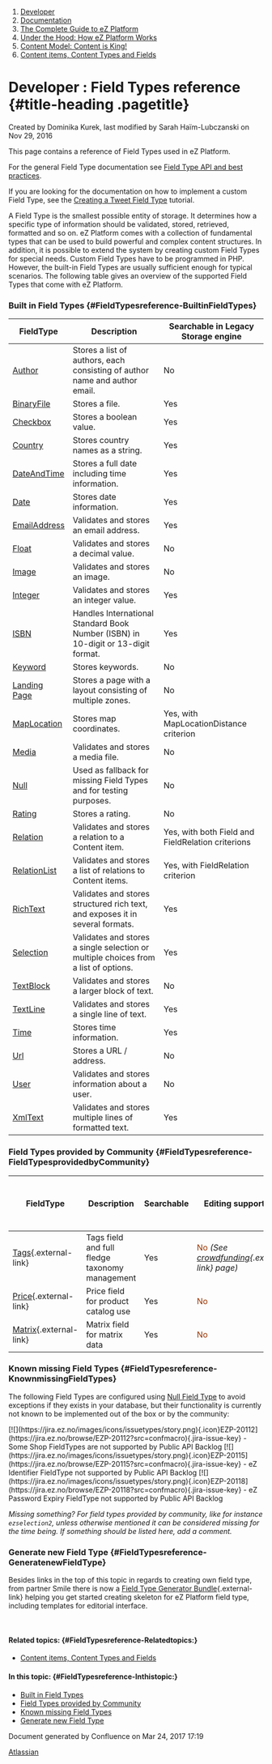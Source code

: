 1.  <span>[Developer](index.html)</span>
2.  <span>[Documentation](Documentation_31429504.html)</span>
3.  <span>[The Complete Guide to eZ
    Platform](The-Complete-Guide-to-eZ-Platform_31429526.html)</span>
4.  <span>[Under the Hood: How eZ Platform Works](31429659.html)</span>
5.  <span>[Content Model: Content is King!](31429709.html)</span>
6.  <span>[Content items, Content Types and
    Fields](31430275.html)</span>

<span id="title-text"> Developer : Field Types reference </span> {#title-heading .pagetitle}
================================================================

Created by <span class="author"> Dominika Kurek</span>, last modified by
<span class="editor"> Sarah Haïm-Lubczanski</span> on Nov 29, 2016

This page contains a reference of Field Types used in eZ Platform.

<span
class="aui-icon aui-icon-small aui-iconfont-info confluence-information-macro-icon"></span>
For the general Field Type documentation see [Field Type API and best
practices](Field-Type-API-and-best-practices_31430767.html).

If you are looking for the documentation on how to implement a custom
Field Type, see the [Creating a Tweet Field
Type](Creating-a-Tweet-Field-Type_31429766.html) tutorial.

<span>A Field Type is the smallest possible entity of storage. It
determines how a specific type of information should be validated,
stored, retrieved, formatted and so on. eZ Platform comes with a
collection of fundamental types that can be used to build powerful and
complex content structures. In addition, it is possible to extend the
system by creating custom Field Types for special needs. Custom Field
Types have to be programmed in PHP. However, the built-in Field
Types are usually sufficient enough for typical scenarios. The following
table gives an overview of the supported Field Types that come with eZ
Platform.</span>

### <span>Built in Field Types</span> {#FieldTypesreference-BuiltinFieldTypes}

| FieldType                                                                                                                 | Description                                                                         | Searchable in Legacy Storage engine               |
|---------------------------------------------------------------------------------------------------------------------------|-------------------------------------------------------------------------------------|---------------------------------------------------|
| [Author](Author-Field-Type_31430499.html)                                                                                 | Stores a list of authors, each consisting of author name and author email.          | No                                                |
| [BinaryFile](BinaryField-Field-Type_31430501.html)                                                                        | Stores a file.                                                                      | Yes                                               |
| [Checkbox](Checkbox-Field-Type_31430497.html)                                                                             | Stores a boolean value.                                                             | Yes                                               |
| [Country](Country-Field-Type_31430503.html)                                                                               | Stores country names as a string.                                                   | Yes                                               |
| <span class="confluence-link"> [DateAndTime](DateAndTime-Field-Type_31430505.html) </span>                                | Stores a full date including time information.                                      | <span>Yes</span>                                  |
| <span class="confluence-link"> [Date](Date-Field-Type_31430507.html) </span>                                              | Stores date information.                                                            | <span>Yes</span>                                  |
| <span class="confluence-link"> [EmailAddress](EmailAddress-Field-Type_31430509.html) </span>                              | Validates and stores an email address.                                              | Yes                                               |
| <span class="confluence-link"> [Float](Float-Field-Type_31430511.html) </span>                                            | Validates and stores a decimal value.                                               | No                                                |
| <span class="confluence-link"> [Image](Image-Field-Type_31430513.html) </span>                                            | Validates and stores an image.                                                      | No                                                |
| <span class="confluence-link"> [Integer](Integer-Field-Type_31430515.html) </span>                                        | Validates and stores an integer value.                                              | Yes                                               |
| <span class="confluence-link"> [ISBN](ISBN-Field-Type_31430517.html) </span>                                              | Handles International Standard Book Number (ISBN) in 10-digit or 13-digit format.   | Yes                                               |
| <span class="confluence-link"> [Keyword](Keyword-Field-Type_31430519.html) </span>                                        | Stores keywords.                                                                    | No                                                |
| [Landing Page](31430521.html)                                                                                             | Stores a page with a layout consisting of multiple zones.                           | No                                                |
| <span class="confluence-link"> [MapLocation](MapLocation-Field-Type_31430523.html) </span>                                | Stores map coordinates.                                                             | Yes, with MapLocationDistance criterion           |
| <span class="confluence-link"> [Media](Media-Field-Type_31430525.html) </span>                                            | Validates and stores a media file.                                                  | No                                                |
| <span class="confluence-link"> [Null](Null-Field-Type_31430527.html) </span>                                              | Used as fallback for missing Field Types and for testing purposes.                  | No                                                |
| <span class="confluence-link"> [Rating](Rating-Field-Type_31430531.html) </span>                                          | Stores a rating.                                                                    | No                                                |
| <span class="confluence-link"> [Relation](Relation-Field-Type_31430533.html) </span>                                      | Validates and stores a relation to a Content item.                                  | Yes, with both Field and FieldRelation criterions |
| <span class="confluence-link"> [RelationList](RelationList-Field-Type_31430535.html) </span>                              | Validates and stores a list of relations to Content items.                          | Yes, with FieldRelation criterion                 |
| [RichText](RichText-Field-Type_31430537.html)                                                                             | Validates and stores structured rich text, and exposes it in several formats.       | Yes                                               |
| <span class="confluence-link"> [Selection](Selection-Field-Type_31430539.html) </span>                                    | Validates and stores a single selection or multiple choices from a list of options. | Yes                                               |
| <span class="confluence-link"> [TextBlock](TextBlock-Field-Type_31430541.html) </span>                                    | Validates and stores a larger block of text.                                        | No                                                |
| <span class="confluence-link"> [TextLine](TextLine-Field-Type_31430545.html) </span>                                      | Validates and stores a single line of text.                                         | Yes                                               |
| <span class="confluence-link"> [Time](Time-Field-Type_31430543.html) </span>                                              | Stores time information.                                                            | Yes                                               |
| <span class="confluence-link"> [Url](Url-Field-Type_31430547.html) </span>                                                | Stores a URL / address.                                                             | No                                                |
| <span class="confluence-link"> [User](User-Field-Type_31430549.html) </span>                                              | Validates and stores information about a user.                                      | No                                                |
| <span class="confluence-link"> <span class="confluence-link"> [XmlText](XmlText-Field-Type_31430551.html) </span> </span> | Validates and stores multiple lines of formatted text.                              | Yes                                               |

### Field Types provided by Community {#FieldTypesreference-FieldTypesprovidedbyCommunity}

| FieldType                                                                        | Description                                    | Searchable | Editing support in UI                                                                                                                                                           | Planned to be incl in the future |
|----------------------------------------------------------------------------------|------------------------------------------------|------------|---------------------------------------------------------------------------------------------------------------------------------------------------------------------------------|----------------------------------|
| [Tags](https://github.com/netgen/TagsBundle){.external-link}                     | Tags field and full fledge taxonomy management | Yes        | <span style="color: rgb(153,51,0);">No</span> *(See [crowdfunding](http://www.netgenlabs.com/Blog/Crowdfunding-Tags-Bundle-support-for-eZ-Platform-UI){.external-link}* *page)* | Yes                              |
| [Price](https://github.com/ezcommunity/EzPriceBundle){.external-link}            | Price field for product catalog use            | Yes        | <span style="color: rgb(153,51,0);">No</span>                                                                                                                                   | Yes                              |
| [Matrix](https://github.com/ezcommunity/EzMatrixFieldTypeBundle){.external-link} | Matrix field for matrix data                   | Yes        | <span style="color: rgb(153,51,0);">No</span>                                                                                                                                   | Yes                              |

### Known missing Field Types {#FieldTypesreference-KnownmissingFieldTypes}

The following Field Types are configured using [Null Field
Type](Null-Field-Type_31430527.html) to avoid exceptions if they exists
in your database, but their functionality is currently not known to be
implemented out of the box or by the community:

<span class="jira-issue">
[![](https://jira.ez.no/images/icons/issuetypes/story.png){.icon}EZP-20112](https://jira.ez.no/browse/EZP-20112?src=confmacro){.jira-issue-key}
- <span class="summary">Some Shop FieldTypes are not supported by Public
API</span> <span
class="aui-lozenge aui-lozenge-subtle aui-lozenge-complete jira-macro-single-issue-export-pdf">Backlog</span>
</span>

<span class="jira-issue">
[![](https://jira.ez.no/images/icons/issuetypes/story.png){.icon}EZP-20115](https://jira.ez.no/browse/EZP-20115?src=confmacro){.jira-issue-key}
- <span class="summary">eZ Identifier FieldType not supported by Public
API</span> <span
class="aui-lozenge aui-lozenge-subtle aui-lozenge-complete jira-macro-single-issue-export-pdf">Backlog</span>
</span>

<span class="jira-issue">
[![](https://jira.ez.no/images/icons/issuetypes/story.png){.icon}EZP-20118](https://jira.ez.no/browse/EZP-20118?src=confmacro){.jira-issue-key}
- <span class="summary">eZ Password Expiry FieldType not supported by
Public API</span> <span
class="aui-lozenge aui-lozenge-subtle aui-lozenge-complete jira-macro-single-issue-export-pdf">Backlog</span>
</span>

*Missing something? For field types provided by community, like for
instance `ezselection2`, unless otherwise mentioned it can be considered
missing for the time being. If something should be listed here, add a
comment.* 

### Generate new Field Type {#FieldTypesreference-GeneratenewFieldType}

Besides links in the top of this topic in regards to creating own field
type, from partner Smile there is now a [Field Type Generator
Bundle](https://github.com/Smile-SA/EzFieldTypeGeneratorBundle){.external-link}
helping you get started creating skeleton for eZ Platform field type,
including templates for editorial interface. 

 

#### Related topics: {#FieldTypesreference-Relatedtopics:}

-   [Content items, Content Types and Fields](31430275.html)

#### In this topic: {#FieldTypesreference-Inthistopic:}

-   [Built in Field Types](#FieldTypesreference-BuiltinFieldTypes)
-   [Field Types provided by
    Community](#FieldTypesreference-FieldTypesprovidedbyCommunity)
-   [Known missing Field
    Types](#FieldTypesreference-KnownmissingFieldTypes)
-   [Generate new Field Type](#FieldTypesreference-GeneratenewFieldType)

Document generated by Confluence on Mar 24, 2017 17:19

[Atlassian](http://www.atlassian.com/)


